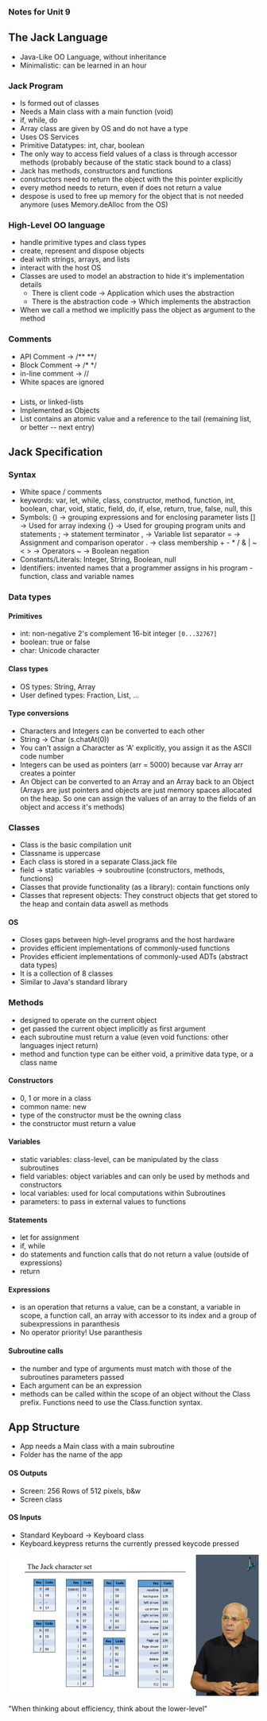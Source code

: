 ### Notes for Unit 9

## The Jack Language

- Java-Like OO Language, without inheritance
- Minimalistic: can be learned in an hour

### Jack Program

- Is formed out of classes
- Needs a Main class with a main function (void)
- if, while, do
- Array class are given by OS and do not have a type
- Uses OS Services
- Primitive Datatypes: int, char, boolean
- The only way to access field values of a class is through accessor methods (probably because of the static stack bound to a class)
- Jack has methods, constructors and functions
- constructors need to return the object with the this pointer explicitly
- every method needs to return, even if does not return a value
- despose is used to free up memory for the object that is not needed anymore (uses Memory.deAlloc from the OS)

### High-Level OO language

- handle primitive types and class types
- create, represent and dispose objects
- deal with strings, arrays, and lists
- interact with the host OS
- Classes are used to model an abstraction to hide it's implementation details
  - There is client code -> Application which uses the abstraction
  - There is the abstraction code -> Which implements the abstraction
- When we call a method we implicitly pass the object as argument to the method

### Comments

- API Comment -> /** **/
- Block Comment -> /* */
- in-line comment -> //
- White spaces are ignored

###

- Lists, or linked-lists
- Implemented as Objects
- List contains an atomic value and a reference to the tail (remaining list, or better -- next entry)


## Jack Specification


### Syntax

- White space / comments
- keywords: var, let, while, class, constructor, method, function, int, boolean, char, void, static, field, do, if, else, return, true, false, null, this
- Symbols: () -> grouping expressions and for enclosing parameter lists
           [] -> Used for array indexing
           {} -> Used for grouping program units and statements
           ; -> statement terminator
           , -> Variable list separator
           = -> Assignment and comparison operator
           . -> class membership
           + - * / & | ~ < > -> Operators
           ~ -> Boolean negation
- Constants/Literals: Integer, String, Boolean, null
- Identifiers: invented names that a programmer assigns in his program - function, class and variable names


### Data types

#### Primitives

- int: non-negative 2's complement 16-bit integer `[0...32767]`
- boolean: true or false
- char: Unicode character

#### Class types

- OS types: String, Array
- User defined types: Fraction, List, ...

#### Type conversions

- Characters and Integers can be converted to each other
- String -> Char (s.chatAt(0))
- You can't assign a Character as 'A' explicitly, you assign it as the ASCII code number
- Integers can be used as pointers (arr = 5000) because var Array arr creates a pointer
- An Object can be converted to an Array and an Array back to an Object (Arrays are just pointers and objects are just memory spaces allocated on the heap. So one can assign the values of an array to the fields of an object and access it's methods)

### Classes

- Class is the basic compilation unit
- Classname is uppercase
- Each class is stored in a separate Class.jack file
- field -> static variables -> soubroutine (constructors, methods, functions)
- Classes that provide functionality (as a library): contain functions only
- Classes that represent objects: They construct objects that get stored to the heap and contain data aswell as methods

#### OS

- Closes gaps between high-level programs and the host hardware
- provides efficient implementations of commonly-used functions
- Provides efficient implementations of commonly-used ADTs (abstract data types)
- It is a collection of 8 classes
- Similar to Java's standard library

### Methods

- designed to operate on the current object
- get passed the current object implicitly as first argument
- each subroutine must return a value (even void functions: other languages inject return)
- method and function type can be either void, a primitive data type, or a class name

#### Constructors

- 0, 1 or more in a class
- common name: new
- type of the constructor must be the owning class
- the constructor must return a value

#### Variables

- static variables: class-level, can be manipulated by the class subroutines
- field variables: object variables and can only be used by methods and constructors
- local variables: used for local computations within Subroutines
- parameters: to pass in external values to functions

#### Statements

- let for assignment
- if, while
- do statements and function calls that do not return a value (outside of expressions)
- return

#### Expressions

- is an operation that returns a value, can be a constant, a variable in scope, a function call, an array with accessor to its index and a group of subexpressions in paranthesis
- No operator priority! Use paranthesis

#### Subroutine calls

- the number and type of arguments must match with those of the subroutines parameters passed
- Each argument can be an expression 
- methods can be called within the scope of an object without the Class prefix. Functions need to use the Class.function syntax.


## App Structure

- App needs a Main class with a main subroutine
- Folder has the name of the app

#### OS Outputs

- Screen: 256 Rows of 512 pixels, b&w
- Screen class

#### OS Inputs

- Standard Keyboard -> Keyboard class
- Keyboard.keypress returns the currently pressed keycode pressed

![Character Set](./characterset.PNG)

"When thinking about efficiency, think about the lower-level"